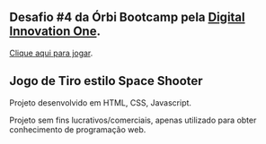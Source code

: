 ## Desafio #4 da Órbi Bootcamp pela [Digital Innovation One](https://digitalinnovation.one/).

[Clique aqui para jogar](https://gabrielgmdl.github.io/jogo-de-tiro-estilo-space-shooter-orbi-bootcamp-dio-2022/).

## Jogo de Tiro estilo Space Shooter
Projeto desenvolvido em HTML, CSS, Javascript.

Projeto sem fins lucrativos/comerciais, apenas utilizado para obter conhecimento de programação web.